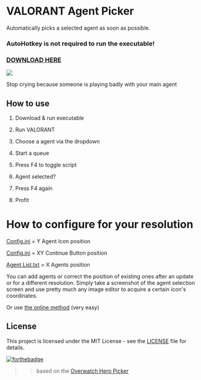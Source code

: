 # VALORANT Agent Picker
Automatically picks a selected agent as soon as possible.

### AutoHotkey is not required to run the executable!
### [DOWNLOAD HERE](https://github.com/pintoso/Agent-Picker/releases/download/1.01/AgentPicker.exe)


![](https://i.imgur.com/1HOO68L.png)

Stop crying because someone is playing badly with your main agent

## How to use
1. Download & run executable
2. Run VALORANT
3. Choose a agent via the dropdown

4. Start a queue
5. Press F4 to toggle script
6. Agent selected?
7. Press F4 again
7. Profit

# How to configure for your resolution
[Config.ini](Config.ini) = Y Agent Icon position

[Config.ini](Config.ini) = XY Continue Button position

[Agent List.txt](Agent%20List.txt) = X Agents position

You can add agents or correct the position of existing ones after an update or for a different resolution.
Simply take a screenshot of the agent selection screen and use pretty much any image editor to acquire a certain icon's coordinates.

Or use [the online method](https://github.com/pintoso/Agent-Picker/issues/2) (very easy)


## License
This project is licensed under the MIT License - see the [LICENSE](LICENSE) file for details.

[![forthebadge](https://forthebadge.com/images/badges/built-with-love.svg)](https://forthebadge.com)


> > based on the [Overwatch Hero Picker](https://github.com/Robert-K/overwatch-hero-picker/)
